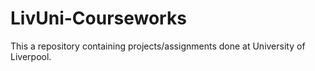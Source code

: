 # LivUni-Courseworks
This a repository containing projects/assignments done at University of Liverpool.
